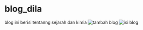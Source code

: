 # blog_dila
blog ini berisi tentanng sejarah dan kimia
![tambah blog](https://user-images.githubusercontent.com/97661073/162885322-f17bc1af-8351-469c-b8aa-ce76284d1d8e.png)
![isi blog](https://user-images.githubusercontent.com/97661073/162885332-bfaf6e2c-9c77-407c-8f69-27bf0a221bb9.png)
